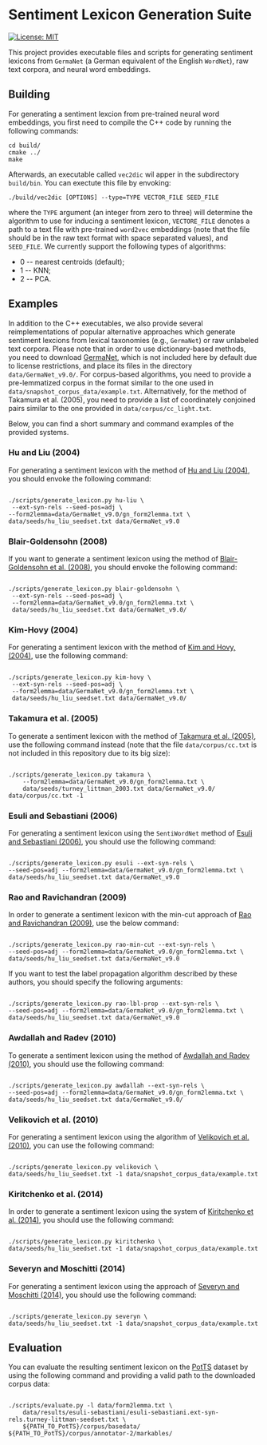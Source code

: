 # Sentiment Lexicon Generation Suite

[![License: MIT](https://img.shields.io/badge/license-MIT-blue.svg)](https://opensource.org/licenses/MIT)

This project provides executable files and scripts for generating
sentiment lexicons from `GermaNet` (a German equivalent of the English
`WordNet`), raw text corpora, and neural word embeddings.

## Building

For generating a sentiment lexcion from pre-trained neural word
embeddings, you first need to compile the C++ code by running the
following commands:

```shell
cd build/
cmake ../
make
```

Afterwards, an executable called `vec2dic` wil apper in
the subdirectory `build/bin`.  You can exectute this file by envoking:

```shell
./build/vec2dic [OPTIONS] --type=TYPE VECTOR_FILE SEED_FILE
```

where the `TYPE` argument (an integer from zero to three) will
determine the algorithm to use for inducing a sentiment lexicon,
`VECTORE_FILE` denotes a path to a text file with pre-trained
`word2vec` embeddings (note that the file should be in the raw text
format with space separated values), and `SEED_FILE`.  We currently
support the following types of algorithms:
- 0 -- nearest centroids (default);
- 1 -- KNN;
- 2 -- PCA.

## Examples

In addition to the C++ executables, we also provide several
reimplementations of popular alternative approaches which generate
sentiment lexcions from lexical taxonomies (e.g., `GermaNet`) or raw
unlabeled text corpora.  Please note that in order to use
dictionary-based methods, you need to download
[GermaNet](http://www.sfs.uni-tuebingen.de/GermaNet/), which is not
included here by default due to license restrictions, and place its
files in the directory `data/GermaNet_v9.0/`.  For corpus-based
algorithms, you need to provide a pre-lemmatized corpus in the format
similar to the one used in `data/snapshot_corpus_data/example.txt`.
Alternatively, for the method of Takamura et al. (2005), you need to
provide a list of coordinately conjoined pairs similar to the one
provided in `data/corpus/cc_light.txt`.

Below, you can find a short summary and command examples of the
provided systems.

### Hu and Liu (2004)

For generating a sentiment lexicon with the method of [Hu and Liu
(2004)](https://www.cs.uic.edu/~liub/publications/kdd04-revSummary.pdf),
you should envoke the following command:

```shell

./scripts/generate_lexicon.py hu-liu \
 --ext-syn-rels --seed-pos=adj \
--form2lemma=data/GermaNet_v9.0/gn_form2lemma.txt \
data/seeds/hu_liu_seedset.txt data/GermaNet_v9.0

```

### Blair-Goldensohn (2008)

If you want to generate a sentiment lexicon using the method of
[Blair-Goldensohn et
al. (2008)](http://www.australianscience.com.au/research/google/34368.pdf),
you should envoke the following command:

```shell

./scripts/generate_lexicon.py blair-goldensohn \
 --ext-syn-rels --seed-pos=adj \
 --form2lemma=data/GermaNet_v9.0/gn_form2lemma.txt \
 data/seeds/hu_liu_seedset.txt data/GermaNet_v9.0/

```

### Kim-Hovy (2004)

For generating a sentiment lexicon with the method of [Kim and Hovy,
(2004)](https://www.cs.cmu.edu/~hovy/papers/04Coling-opinion-valences.pdf),
use the following command:

```shell

./scripts/generate_lexicon.py kim-hovy \
 --ext-syn-rels --seed-pos=adj \
 --form2lemma=data/GermaNet_v9.0/gn_form2lemma.txt \
 data/seeds/hu_liu_seedset.txt data/GermaNet_v9.0/

```

### Takamura et al. (2005)

To generate a sentiment lexicon with the method of
[Takamura et al. (2005)](http://delivery.acm.org/10.1145/1220000/1219857/p133-takamura.pdf?ip=77.179.90.234&id=1219857&acc=OPEN&key=4D4702B0C3E38B35%2E4D4702B0C3E38B35%2E4D4702B0C3E38B35%2E6D218144511F3437&CFID=830128042&CFTOKEN=27668650&__acm__=1472910085_b90c7157c9757c8c7e7ccacc73a39bb5),
use the following command instead (note that the file
`data/corpus/cc.txt` is not included in this repository due to its big
size):

```shell

./scripts/generate_lexicon.py takamura \
    --form2lemma=data/GermaNet_v9.0/gn_form2lemma.txt \
    data/seeds/turney_littman_2003.txt data/GermaNet_v9.0/ data/corpus/cc.txt -1

```

### Esuli and Sebastiani (2006)

For generating a sentiment lexicon using the `SentiWordNet` method of
[Esuli and Sebastiani (2006)](http://ontotext.fbk.eu/Publications/sentiWN-TR.pdf),
you should use the following command:

```shell

./scripts/generate_lexicon.py esuli --ext-syn-rels \
--seed-pos=adj --form2lemma=data/GermaNet_v9.0/gn_form2lemma.txt \
data/seeds/hu_liu_seedset.txt data/GermaNet_v9.0

```

### Rao and Ravichandran (2009)

In order to generate a sentiment lexicon with the min-cut approach of
[Rao and Ravichandran (2009)](http://www.aclweb.org/anthology/E09-1077),
use the below command:

```shell

./scripts/generate_lexicon.py rao-min-cut --ext-syn-rels \
--seed-pos=adj --form2lemma=data/GermaNet_v9.0/gn_form2lemma.txt \
data/seeds/hu_liu_seedset.txt data/GermaNet_v9.0

```

If you want to test the label propagation algorithm described by these
authors, you should specify the following arguments:

```shell

./scripts/generate_lexicon.py rao-lbl-prop --ext-syn-rels \
--seed-pos=adj --form2lemma=data/GermaNet_v9.0/gn_form2lemma.txt \
data/seeds/hu_liu_seedset.txt data/GermaNet_v9.0

```

### Awdallah and Radev (2010)

To generate a sentiment lexicon using the method of
[Awdallah and Radev (2010)](https://www.aclweb.org/anthology/P/P10/P10-1041.pdf),
you should use the following command:

```shell

./scripts/generate_lexicon.py awdallah --ext-syn-rels \
--seed-pos=adj --form2lemma=data/GermaNet_v9.0/gn_form2lemma.txt \
data/seeds/hu_liu_seedset.txt data/GermaNet_v9.0/

```

### Velikovich et al. (2010)

For generating a sentiment lexicon using the algorithm of
[Velikovich et al. (2010)](http://www.aclweb.org/anthology/N10-1119),
you can use the following command:

```shell

./scripts/generate_lexicon.py velikovich \
data/seeds/hu_liu_seedset.txt -1 data/snapshot_corpus_data/example.txt

```

### Kiritchenko et al. (2014)

In order to generate a sentiment lexicon using the system of
[Kiritchenko et al. (2014)](https://www.jair.org/media/4272/live-4272-8102-jair.pdf),
you should use the following command:

```shell

./scripts/generate_lexicon.py kiritchenko \
data/seeds/hu_liu_seedset.txt -1 data/snapshot_corpus_data/example.txt

```

### Severyn and Moschitti (2014)

For generating a sentiment lexicon using the approach of
[Severyn and Moschitti (2014)](http://www.aclweb.org/anthology/N15-1159),
you should use the following command:

```shell

./scripts/generate_lexicon.py severyn \
data/seeds/hu_liu_seedset.txt -1 data/snapshot_corpus_data/example.txt

```

## Evaluation

You can evaluate the resulting sentiment lexicon on the
[PotTS](https://github.com/WladimirSidorenko/PotTS) dataset by using
the following command and providing a valid path to the downloaded
corpus data:

```shell

./scripts/evaluate.py -l data/form2lemma.txt \
	data/results/esuli-sebastiani/esuli-sebastiani.ext-syn-rels.turney-littman-seedset.txt \
	${PATH_TO_PotTS}/corpus/basedata/ ${PATH_TO_PotTS}/corpus/annotator-2/markables/

```
